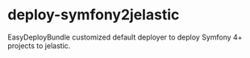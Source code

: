 # deploy-symfony2jelastic
EasyDeployBundle customized default deployer to deploy Symfony 4+ projects to jelastic.
